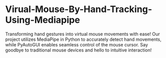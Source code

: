 # Virual-Mouse-By-Hand-Tracking-Using-Mediapipe
Transforming hand gestures into virtual mouse movements with ease! Our project utilizes MediaPipe in Python to accurately detect hand movements, while PyAutoGUI enables seamless control of the mouse cursor. Say goodbye to traditional mouse devices and hello to intuitive interaction!
